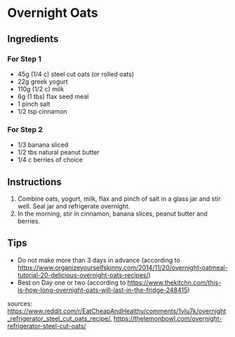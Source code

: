 # Overnight Oats

## Ingredients
### For Step 1
- 45g (1/4 c) steel cut oats (or rolled oats)
- 22g greek yogurt
- 110g (1/2 c) milk
- 6g (1 tbs) flax seed meal
- 1 pinch salt
- 1/2 tsp cinnamon

### For Step 2

- 1/3 banana sliced
- 1/2 tbs natural peanut butter
- 1/4 c berries of choice

## Instructions
1. Combine oats, yogurt, milk, flax and pinch of salt in a glass jar and stir well.
Seal jar and refrigerate overnight.
1. In the morning, stir in cinnamon, banana slices, peanut butter and berries.

## Tips
- Do not make more than 3 days in advance (according to https://www.organizeyourselfskinny.com/2014/11/20/overnight-oatmeal-tutorial-20-delicious-overnight-oats-recipes/)
- Best on Day one or two (according to https://www.thekitchn.com/this-is-how-long-overnight-oats-will-last-in-the-fridge-248415)

sources: https://www.reddit.com/r/EatCheapAndHealthy/comments/1vlu7k/overnight_refrigerator_steel_cut_oats_recipe/, https://thelemonbowl.com/overnight-refrigerator-steel-cut-oats/
